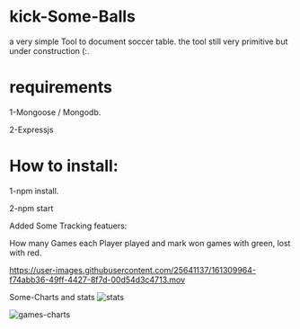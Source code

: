 # kick-Some-Balls

a very simple Tool to document soccer table. the tool still very primitive but under construction (:.

# requirements

1-Mongoose / Mongodb. 

2-Expressjs

# How to install:

1-npm install. 

2-npm start

Added Some Tracking featuers:

How many Games each Player played and mark won games with green, lost with red.



https://user-images.githubusercontent.com/25641137/161309964-f74abb36-49ff-4427-8f7d-00d54d3c4713.mov

Some-Charts and stats
![stats](https://user-images.githubusercontent.com/25641137/161868304-b75ec978-c3d7-4c3a-991c-0738b8b39143.png)

![games-charts](https://user-images.githubusercontent.com/25641137/161641078-70ec74fc-bf91-4ced-b17d-fd950d161535.png)
